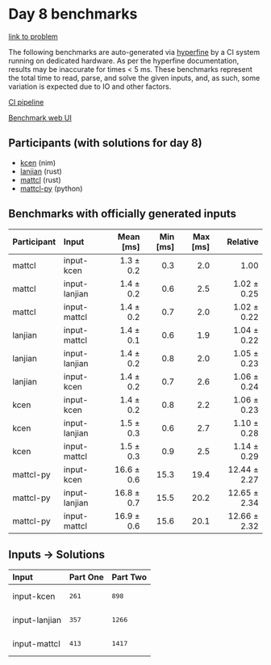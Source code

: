 # Day 8 benchmarks

[link to problem](https://adventofcode.com/2024/day/8)

The following benchmarks are auto-generated via
[hyperfine](https://github.com/sharkdp/hyperfine) by a CI system running on
dedicated hardware. As per the hyperfine documentation, results may be
inaccurate for times < 5 ms. These benchmarks represent the total time to read,
parse, and solve the given inputs, and, as such, some variation is expected due
to IO and other factors.

[CI pipeline](http://ci.papercode.net:8080/teams/main/pipelines/aoc2024)

[Benchmark web UI](https://aoc.ancalagon.black)


## Participants (with solutions for day 8)

- [kcen](https://github.com/kcen/aoc2024) (nim)
- [lanjian](https://github.com/lanjian/aoc-2024) (rust)
- [mattcl](https://github.com/mattcl/aoc2024) (rust)
- [mattcl-py](https://github.com/mattcl/aoc2024-py) (python)


## Benchmarks with officially generated inputs

| Participant | Input | Mean [ms] | Min [ms] | Max [ms] | Relative |
|:---|:---|---:|---:|---:|---:|
| mattcl | input-kcen | 1.3 ± 0.2 | 0.3 | 2.0 | 1.00 |
| mattcl | input-lanjian | 1.4 ± 0.2 | 0.6 | 2.5 | 1.02 ± 0.25 |
| mattcl | input-mattcl | 1.4 ± 0.2 | 0.7 | 2.0 | 1.02 ± 0.22 |
| lanjian | input-mattcl | 1.4 ± 0.1 | 0.6 | 1.9 | 1.04 ± 0.22 |
| lanjian | input-lanjian | 1.4 ± 0.2 | 0.8 | 2.0 | 1.05 ± 0.23 |
| lanjian | input-kcen | 1.4 ± 0.2 | 0.7 | 2.6 | 1.06 ± 0.24 |
| kcen | input-kcen | 1.4 ± 0.2 | 0.8 | 2.2 | 1.06 ± 0.23 |
| kcen | input-lanjian | 1.5 ± 0.3 | 0.6 | 2.7 | 1.10 ± 0.28 |
| kcen | input-mattcl | 1.5 ± 0.3 | 0.9 | 2.5 | 1.14 ± 0.29 |
| mattcl-py | input-kcen | 16.6 ± 0.6 | 15.3 | 19.4 | 12.44 ± 2.27 |
| mattcl-py | input-lanjian | 16.8 ± 0.7 | 15.5 | 20.2 | 12.65 ± 2.34 |
| mattcl-py | input-mattcl | 16.9 ± 0.6 | 15.6 | 20.1 | 12.66 ± 2.32 |


## Inputs -> Solutions

| Input | Part One | Part Two |
|:---|:---|:---|
|input-kcen|<pre>261</pre>|<pre>898</pre>|
|input-lanjian|<pre>357</pre>|<pre>1266</pre>|
|input-mattcl|<pre>413</pre>|<pre>1417</pre>|